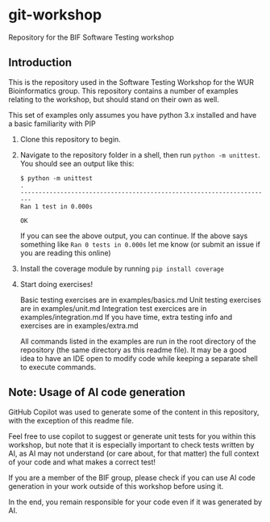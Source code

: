 # git-workshop

Repository for the BIF Software Testing workshop

## Introduction

This is the repository used in the Software Testing Workshop for the WUR Bioinformatics group. This repository contains a number of examples relating to the workshop, but should stand on their own as well.

This set of examples only assumes you have python 3.x installed and have a basic familiarity with PIP

1. Clone this repository to begin. 
2. Navigate to the repository folder in a shell, then run `python -m unittest`.
    You should see an output like this:

    ```
    $ python -m unittest
    .
    ----------------------------------------------------------------------
    Ran 1 test in 0.000s

    OK
    ```

    If you can see the above output, you can continue.
    If the above says something like `Ran 0 tests in 0.000s` let me know (or submit an issue if you are reading this online)

3. Install the coverage module by running `pip install coverage`
4. Start doing exercises! 

    Basic testing exercises are in examples/basics.md
    Unit testing exercises are in examples/unit.md
    Integration test exercices are in examples/integration.md
    If you have time, extra testing info and exercises are in examples/extra.md

    All commands listed in the examples are run in the root directory of the repository (the same directory as this readme file).
    It may be a good idea to have an IDE open to modify code while keeping a separate shell to execute commands.


## Note: Usage of AI code generation

GitHub Copilot was used to generate some of the content in this repository, with the exception of this readme file.

Feel free to use copilot to suggest or generate unit tests for you within this workshop, but note that it is especially important to check tests written by AI, as AI may not understand (or care about, for that matter) the full context of your code and what makes a correct test!

If you are a member of the BIF group, please check if you can use AI code generation in your work outside of this workshop before using it.

In the end, you remain responsible for your code even if it was generated by AI.
